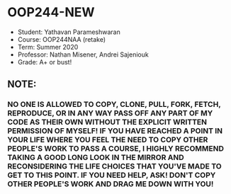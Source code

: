 # OOP244-NEW

* Student:    Yathavan Parameshwaran
* Course:     OOP244NAA (retake)
* Term:       Summer 2020
* Professor:  Nathan Misener, Andrei Sajeniouk
* Grade:      A+ or bust!

## NOTE:

### NO ONE IS ALLOWED TO COPY, CLONE, PULL, FORK, FETCH, REPRODUCE, OR IN ANY WAY PASS OFF ANY PART OF **MY** CODE AS THEIR OWN WITHOUT THE EXPLICIT WRITTEN PERMISSION OF MYSELF! IF YOU HAVE REACHED A POINT IN YOUR LIFE WHERE YOU FEEL THE NEED TO COPY OTHER PEOPLE'S WORK TO PASS A COURSE, I HIGHLY RECOMMEND TAKING A GOOD LONG LOOK IN THE MIRROR AND RECONSIDERING THE LIFE CHOICES THAT YOU'VE MADE TO GET TO THIS POINT. IF YOU NEED HELP, ASK! DON'T COPY OTHER PEOPLE'S WORK AND DRAG ME DOWN WITH YOU!

